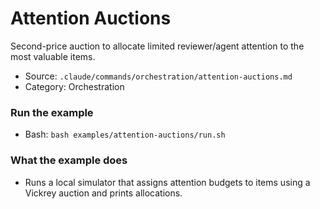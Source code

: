 # Attention Auctions

Second-price auction to allocate limited reviewer/agent attention to the most valuable items.

- Source: `.claude/commands/orchestration/attention-auctions.md`
- Category: Orchestration

### Run the example
- Bash: `bash examples/attention-auctions/run.sh`

### What the example does
- Runs a local simulator that assigns attention budgets to items using a Vickrey auction and prints allocations.